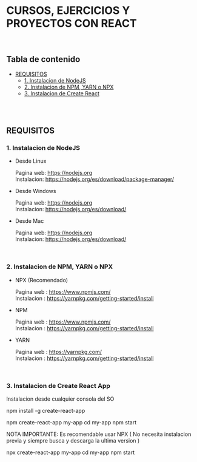 # CURSOS, EJERCICIOS Y PROYECTOS CON REACT

<br>

## Tabla de contenido

- [REQUISITOS](#requisitos)
  - [1. Instalacion de NodeJS](#1.-instalacion-de-nodejs)
  - [2. Instalacion de NPM, YARN o NPX](#2.-instalacion-de-npm,-yarn-o-npx)
  - [3. Instalacion de Create React](#3.-Instalacion-de-Create-React-App)



<br><br>

## REQUISITOS

### 1. Instalacion de NodeJS

* Desde Linux

    Pagina web: https://nodejs.org
    <br>
    Instalacion: https://nodejs.org/es/download/package-manager/

* Desde Windows

    Pagina web: https://nodejs.org
    <br>
    Instalacion: https://nodejs.org/es/download/

* Desde Mac

    Pagina web: https://nodejs.org
    <br>
    Instalacion: https://nodejs.org/es/download/


<br>

### 2. Instalacion de NPM, YARN o NPX

* NPX (Recomendado)

    Pagina web : https://www.npmjs.com/
    <br>
    Instalacion : https://yarnpkg.com/getting-started/install

* NPM

    Pagina web : https://www.npmjs.com/
    <br>
    Instalacion : https://yarnpkg.com/getting-started/install

* YARN

    Pagina web : https://yarnpkg.com/
    <br>
    Instalacion : https://yarnpkg.com/getting-started/install


<br>

### 3. Instalacion de Create React App

Instalacion desde cualquier consola del SO

npm install -g create-react-app

npm create-react-app my-app
cd my-app
npm start

NOTA IMPORTANTE: Es recomendable usar NPX ( No necesita instalacion previa y siempre busca y descarga la ultima version )

npx create-react-app my-app
cd my-app
npm start



